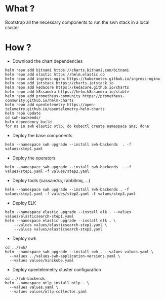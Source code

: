 # What ?
Bootstrap all the necessary components to run the swh stack in a local cluster

# How ?

- Download the chart dependencies
```
helm repo add bitnami https://charts.bitnami.com/bitnami
helm repo add elastic https://helm.elastic.co
helm repo add ingress-nginx https://kubernetes.github.io/ingress-nginx
helm repo add jetstack https://charts.jetstack.io
helm repo add kedacore https://kedacore.github.io/charts
helm repo add k8ssandra https://helm.k8ssandra.io/stable
helm repo add prometheus-community https://prometheus-community.github.io/helm-charts
helm repo add opentelemetry https://open-telemetry.github.io/opentelemetry-helm-charts
helm repo update
cd swh-backends/
helm dependency build
for ns in swh elastic otlp; do kubectl create namespace $ns; done
```

- Deploy the base components
```
helm --namespace swh upgrade --install swh-backends  . -f values/step1.yaml
```

- Deploy the operators
```
helm --namespace swh upgrade --install swh-backends  . -f values/step1.yaml -f values/step2.yaml
```

- Deploy tools (cassandra, rabbitmq, ...)
```
helm --namespace swh upgrade --install swh-backends . -f values/step1.yaml -f values/step2.yaml -f values/step3.yaml
```

- Deploy ELK
```
helm --namespace elastic upgrade --install elk . --values values/elasticsearch-step1.yaml
helm --namespace elastic upgrade --install elk . \
    --values values/elasticsearch-step1.yaml \
    --values values/elasticsearch-step2.yaml
```

- Deploy swh
```
cd ../swh/
helm --namespace swh upgrade --install swh . --values values.yaml \
  --values ../values-swh-application-versions.yaml \
  --values values/minikube.yaml
```

- Deploy opentelemetry cluster configuration
```
cd ../swh-backends
helm --namespace otlp install otlp . \
  --values values.yaml \
  --values values/otlp-collector.yaml
```
